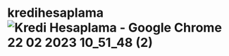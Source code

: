 # kredihesaplama![Kredi Hesaplama - Google Chrome 22 02 2023 10_51_48 (2)](https://user-images.githubusercontent.com/104259592/220557804-2196c057-6116-4116-8d47-ee5b76211c64.png)
